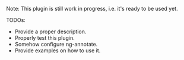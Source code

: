 Note: This plugin is still work in progress, i.e. it's ready to be used yet.

TODOs:
- Provide a proper description.
- Properly test this plugin.
- Somehow configure ng-annotate.
- Provide examples on how to use it.


